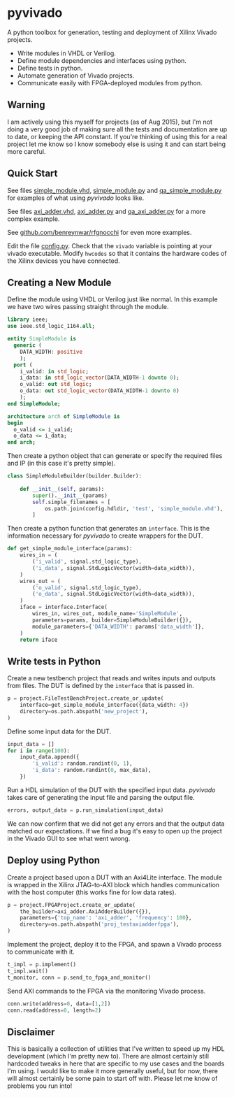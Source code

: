 pyvivado
========

A python toolbox for generation, testing and deployment of Xilinx
Vivado projects.

 - Write modules in VHDL or Verilog.
 - Define module dependencies and interfaces using python.
 - Define tests in python.
 - Automate generation of Vivado projects.
 - Communicate easily with FPGA-deployed modules from python.

Warning
-------
I am actively using this myself for projects (as of Aug 2015), but I'm
not doing a very good job of making sure all the tests and
documentation are up to date, or keeping the API constant.  If you're
thinking of using this for a real project let me know so I know
somebody else is using it and can start being more careful.

Quick Start
-----------

See files [simple\_module.vhd](hdl/test/simple_module.vhd),
[simple\_module.py](hdl/test/simple_module.py) and
[qa_simple\_module.py](hdl/test/qa_simple_module.py) for examples of
what using *pyvivado* looks like.

See files [axi\_adder.vhd](hdl/test/axi_adder.vhd),
[axi\_adder.py](hdl/test/axi_adder.py) and
[qa_axi\_adder.py](hdl/test/qa_axi_adder.py) for a more complex example.

See [github.com/benreynwar/rfgnocchi](https://github.com/benreynwar/rfgnocchi) for
even more examples.

Edit the file [config.py](config.py).  Check that the ``vivado``
variable is pointing at your vivado executable.  Modify ``hwcodes`` so
that it contains the hardware codes of the Xilinx devices you have
connected.

Creating a New Module
---------------------

Define the module using VHDL or Verilog just like normal.  In this
example we have two wires passing straight through the module.

```vhdl
library ieee;
use ieee.std_logic_1164.all;

entity SimpleModule is
  generic (
    DATA_WIDTH: positive
    );
  port (
    i_valid: in std_logic;
    i_data: in std_logic_vector(DATA_WIDTH-1 downto 0);
    o_valid: out std_logic;
    o_data: out std_logic_vector(DATA_WIDTH-1 downto 0)
    );
end SimpleModule;

architecture arch of SimpleModule is
begin
  o_valid <= i_valid;
  o_data <= i_data;
end arch;
```

Then create a python object that can generate or specify the required
files and IP (in this case it's pretty simple).

```python
class SimpleModuleBuilder(builder.Builder):
    
    def __init__(self, params):
        super().__init__(params)
        self.simple_filenames = [
            os.path.join(config.hdldir, 'test', 'simple_module.vhd'),
        ]
```
        
Then create a python function that generates an `interface`.  This is the
information necessary for *pyvivado* to create wrappers for the DUT.

```python
def get_simple_module_interface(params):
    wires_in = (
        ('i_valid', signal.std_logic_type),
        ('i_data', signal.StdLogicVector(width=data_width)),
    )
    wires_out = (
        ('o_valid', signal.std_logic_type),
        ('o_data', signal.StdLogicVector(width=data_width)),
    )
    iface = interface.Interface(
        wires_in, wires_out, module_name='SimpleModule',
        parameters=params, builder=SimpleModuleBuilder({}),
        module_parameters={'DATA_WIDTH': params['data_width']},
	)
    return iface
```

Write tests in Python 
---------------------

Create a new testbench project that reads and writes inputs and outputs
from files.  The DUT is defined by the ``interface`` that is passed in.

```python
p = project.FileTestBenchProject.create_or_update(
    interface=get_simple_module_interface({data_width: 4})
    directory=os.path.abspath('new_project'),
)
```

Define some input data for the DUT.

```python
input_data = []
for i in range(100):
    input_data.append({
        'i_valid': random.randint(0, 1),
        'i_data': random.randint(0, max_data),
    })
```

Run a HDL simulation of the DUT with the specified input data.
*pyvivado* takes care of generating the input file and parsing the output file.

```python  
errors, output_data = p.run_simulation(input_data)
```

We can now confirm that we did not get any errors and that the output data
matched our expectations.  If we find a bug it's easy to open up the project
in the Vivado GUI to see what went wrong.

Deploy using Python
-------------------

Create a project based upon a DUT with an Axi4Lite interface.
The module is wrapped in the Xilinx JTAG-to-AXI block which handles
communication with the host computer (this works fine for low data rates).

```python
p = project.FPGAProject.create_or_update(
    the_builder=axi_adder.AxiAdderBuilder({}),
    parameters={'top_name': 'axi_adder', 'frequency': 100},
    directory=os.path.abspath('proj_testaxiadderfpga'),
)
```

Implement the project, deploy it to the FPGA, and spawn a Vivado process
to communicate with it.

```python
t_impl = p.implement()
t_impl.wait()
t_monitor, conn = p.send_to_fpga_and_monitor()
```

Send AXI commands to the FPGA via the monitoring Vivado process.

```python
conn.write(address=0, data=[1,2])
conn.read(address=0, length=2)
```

Disclaimer
----------

This is basically a collection of utilities that I've written to speed
up my HDL development (which I'm pretty new to).  There are almost
certainly still hardcoded tweaks in here that are specific to my use
cases and the boards I'm using.  I would like to make it more
generally useful, but for now, there will almost certainly be some
pain to start off with.  Please let me know of problems you run into!
